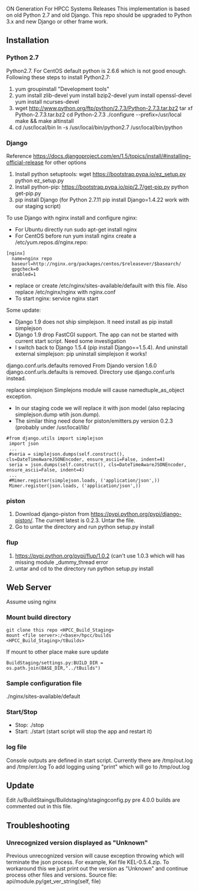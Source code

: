 ON Generation For HPCC Systems Releases
This implementation is based on old Python 2.7 and old Django.
This repo should be upgraded to Python 3.x and new Django or other frame work.

## Installation
### Python 2.7
Python2.7. For CentOS default python is 2.6.6 which is not good enough. Following these steps to install Python2.7:
1. yum groupinstall "Development tools"
2. yum install zlib-devel
   yum install bzip2-devel
   yum install openssl-devel
   yum install ncurses-devel
3. wget http://www.python.org/ftp/python/2.7.3/Python-2.7.3.tar.bz2
   tar xf Python-2.7.3.tar.bz2
   cd Python-2.7.3
   ./configure --prefix=/usr/local
   make && make altinstall
4. cd /usr/local/bin
   ln -s /usr/local/bin/python2.7 /usr/local/bin/python


### Django
Reference https://docs.djangoproject.com/en/1.5/topics/install/#installing-official-release for other options
1. Install python setuptools:
   wget https://bootstrap.pypa.io/ez_setup.py
   python ez_setup.py
2. Install python-pip:
   https://bootstrap.pypa.io/pip/2.7/get-pip.py
   python get-pip.py
3. pip install Django (for Python 2.7.11 pip install Django=1.4.22 work with our staging script)

To use Django with nginx install and configure nginx:
- For Ubuntu directly run sudo apt-get install nginx
- For CentOS before run yum install nginx create a /etc/yum.repos.d/nginx.repo:
```code
[nginx]
  name=nginx repo
  baseurl=http://nginx.org/packages/centos/$releasever/$basearch/
  gpgcheck=0
  enabled=1
```
- replace or create /etc/nginx/sites-available/defauilt with this file. Also replace /etc/nginx/nginx with nginx.conf
- To start nginx: service nginx start

Some update:
- Django 1.9 does not ship simplejson. It need install as pip install simplejson
- Django 1.9 drop FastCGI support. The app can not be started with current start script. Need some investigation
- I switch back to Django 1.5.4 (pip install Django==1.5.4). And uninstall external simplejson: pip uninstall simplejson it works!

django.conf.urls.defaults removed
From Djando version 1.6.0 django.conf.urls.defaults is removed. Directory use django.conf.urls instead.

replace simplejson
Simplejons module will cause namedtuple_as_object exception.
- In our staging code we will replace it with json model (also replacing simplejson.dump wtih json.dump).
- The similar thing need done for piston/emitters.py version 0.2.3 (probably under /usr/local/lib/<python>
```code
#from django.utils import simplejson
 import json
 ...
 #seria = simplejson.dumps(self.construct(), cls=DateTimeAwareJSONEncoder, ensure_ascii=False, indent=4)
 seria = json.dumps(self.construct(), cls=DateTimeAwareJSONEncoder, ensure_ascii=False, indent=4)
 ...
 #Mimer.register(simplejson.loads, ('application/json',))
 Mimer.register(json.loads, ('application/json',))
```

### piston
1. Download django-piston from https://pypi.python.org/pypi/django-piston/. The current latest is 0.2.3. Untar the file.
2. Go to untar the directory and run python setup.py install

### flup
1. https://pypi.python.org/pypi/flup/1.0.2 (can't use 1.0.3 which will has missing module _dummy_thread error
2. untar and cd to the directory run python setup.py install

## Web Server
Assume using nginx
### Mount build directory
```code
git clone this repo <HPCC_Build_Staging>
mount <file server>:/<base>/hpcc/builds   <HPCC_Build_Staging>/tBuilds>
```
If mount to other place make sure update 
```code
BuildStaging/settings.py:BUILD_DIR = os.path.join(BASE_DIR,"../tBuilds")
```

### Sample configuration file
./nginx/sites-available/default

### Start/Stop
- Stop: ./stop
- Start: ./start (start script will stop the app and restart it)

### log file
Console outputs are defined in start script. Currently there are /tmp/out.log and /tmp/err.log
To add logging using "print" which will go to /tmp/out.log

## Update 
Edit /u/BuildStaings/Buildstaging/stagingconfig.py
pre 4.0.0 builds are commented out in this file.


## Troubleshooting
### Unrecognized version displayed as "Unknown"
Previous unrecognized version will cause exception throwing which will terminate the json process. For example, Kel file KEL-0.5.4.zip. To workaround this we just print out the version as "Unknown" and continue process other files and versions. Source file: api/module.py/get_ver_string(self, file)

